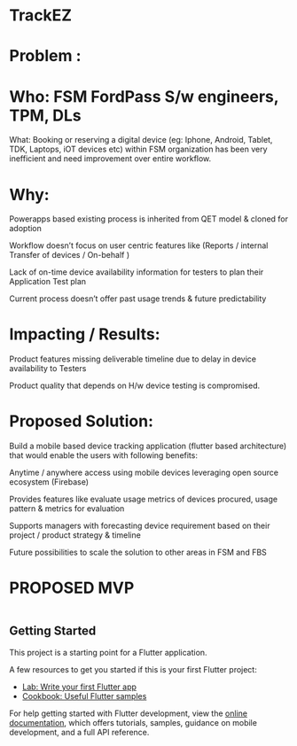 # TrackEZ

# Problem :  

# Who: FSM FordPass S/w engineers, TPM, DLs

What: Booking or reserving a digital device (eg: Iphone, Android, Tablet, TDK, Laptops, iOT devices etc) within FSM organization has been very inefficient and need improvement over entire workflow. 

# Why:  

Powerapps based existing process is inherited from QET model & cloned for adoption

Workflow doesn’t focus on user centric features like (Reports / internal Transfer of devices / On-behalf )

Lack of on-time device availability information for testers to plan their Application Test plan

Current process doesn’t offer past usage trends & future predictability 

# Impacting / Results: 

Product features missing deliverable timeline due to delay in device availability to Testers

Product quality that depends on H/w device testing is compromised.

# Proposed Solution:

Build a mobile based device tracking application (flutter based architecture) that would enable the users with following benefits:

Anytime / anywhere access using mobile devices leveraging open source ecosystem (Firebase)

Provides features like evaluate usage metrics of devices procured, usage pattern & metrics for evaluation

Supports managers with forecasting device requirement based on their project / product strategy & timeline

Future possibilities to scale the solution to other areas in FSM and FBS 


# PROPOSED MVP
<image to be uploaded>
  



## Getting Started

This project is a starting point for a Flutter application.

A few resources to get you started if this is your first Flutter project:

- [Lab: Write your first Flutter app](https://docs.flutter.dev/get-started/codelab)
- [Cookbook: Useful Flutter samples](https://docs.flutter.dev/cookbook)

For help getting started with Flutter development, view the
[online documentation](https://docs.flutter.dev/), which offers tutorials,
samples, guidance on mobile development, and a full API reference.
